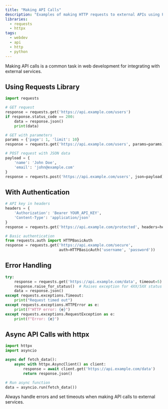 ```yaml
---
title: "Making API Calls"
description: "Examples of making HTTP requests to external APIs using Python."
libraries:
  - requests
  - httpx
tags:
  - webdev
  - api
  - http
  - python
---
```


Making API calls is a common task in web development for integrating with external services.

## Using Requests Library

```python
import requests

# GET request
response = requests.get('https://api.example.com/users')
if response.status_code == 200:
    data = response.json()
    print(data)

# GET with parameters
params = {'page': 1, 'limit': 10}
response = requests.get('https://api.example.com/users', params=params)

# POST request with JSON data
payload = {
    'name': 'John Doe',
    'email': 'john@example.com'
}
response = requests.post('https://api.example.com/users', json=payload)
```

## With Authentication

```python
# API key in headers
headers = {
    'Authorization': 'Bearer YOUR_API_KEY',
    'Content-Type': 'application/json'
}
response = requests.get('https://api.example.com/protected', headers=headers)

# Basic authentication
from requests.auth import HTTPBasicAuth
response = requests.get('https://api.example.com/secure',
                        auth=HTTPBasicAuth('username', 'password'))
```

## Error Handling

```python
try:
    response = requests.get('https://api.example.com/data', timeout=5)
    response.raise_for_status()  # Raises exception for 4XX/5XX status codes
    data = response.json()
except requests.exceptions.Timeout:
    print("Request timed out")
except requests.exceptions.HTTPError as e:
    print(f"HTTP error: {e}")
except requests.exceptions.RequestException as e:
    print(f"Error: {e}")
```

## Async API Calls with httpx

```python
import httpx
import asyncio

async def fetch_data():
    async with httpx.AsyncClient() as client:
        response = await client.get('https://api.example.com/data')
        return response.json()

# Run async function
data = asyncio.run(fetch_data())
```

Always handle errors and set timeouts when making API calls to external services.
